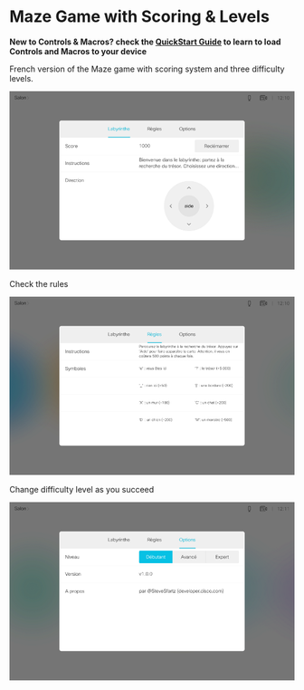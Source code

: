 # Maze Game with Scoring & Levels

**New to Controls & Macros? check the [QuickStart Guide](../../QuickStart.md) to learn to load Controls and Macros to your device**


French version of the Maze game with scoring system and three difficulty levels.

![](./game.png)


Check the rules

![](./rules.png)


Change difficulty level as you succeed

![](./options.png)